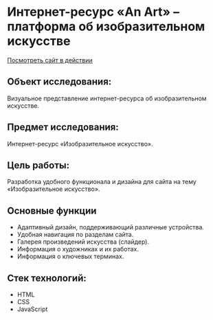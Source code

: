 # Интернет-ресурс «An Art» – платформа об изобразительном искусстве
[Посмотреть сайт в действии](https://mihalkevitc.github.io/Curs.html)

## Объект исследования:
Визуальное представление интернет-ресурса об 
изобразительном искусстве. 
## Предмет исследования:
Интернет-ресурс «Изобразительное искусство». 
## Цель работы:
Разработка удобного функционала и дизайна для сайта на тему «Изобразительное искусство». 

## Основные функции
- Адаптивный дизайн, поддерживающий различные устройства.
- Удобная навигация по разделам сайта.
- Галерея произведений искусства (слайдер).
- Информация о художниках и их работах.
- Информация о ключевых терминах.

## Стек технологий:
- HTML
- CSS
- JavaScript
